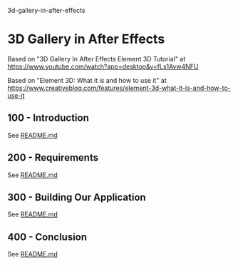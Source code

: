 3d-gallery-in-after-effects
# 3D Gallery in After Effects

Based on "3D Gallery In After Effects Element 3D Tutorial" at https://www.youtube.com/watch?app=desktop&v=fLs1Avw4NFU

Based on "Element 3D: What it is and how to use it" at https://www.creativebloq.com/features/element-3d-what-it-is-and-how-to-use-it

## 100 - Introduction

See [README.md](./100/README.md)

## 200 - Requirements

See [README.md](./200/README.md)

## 300 - Building Our Application

See [README.md](./300/README.md)

## 400 - Conclusion

See [README.md](./400/README.md)
